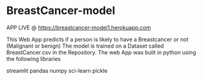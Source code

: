 # BreastCancer-model
APP LIVE @
https://breastcancer-model1.herokuapp.com

This Web App predicts if a person is likely to have a Breastcancer or not (Malignant or benign) The model is trained on a Dataset called BreastCancer.csv in the Repository. The web App was bulit in python using the following libraries

streamlit pandas numpy sci-learn pickle
